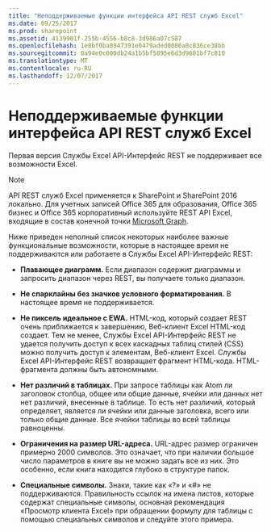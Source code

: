 ```yaml
---
title: "Неподдерживаемые функции интерфейса API REST служб Excel"
ms.date: 09/25/2017
ms.prod: sharepoint
ms.assetid: 4139901f-255b-4556-b8c8-3d986a07c587
ms.openlocfilehash: 1e8bf0ba8947391e0479aded0086a8c836ce38bb
ms.sourcegitcommit: 0a94e0c600db24a1b5bf5895e6d3d9681bf7c810
ms.translationtype: MT
ms.contentlocale: ru-RU
ms.lasthandoff: 12/07/2017
---
```

# <a name="unsupported-features-in-excel-services-rest-api"></a>Неподдерживаемые функции интерфейса API REST служб Excel

Первая версия Службы Excel API-Интерфейс REST не поддерживает все возможности Excel. 
  
> [!NOTE] 
> API REST служб Excel применяется к SharePoint и SharePoint 2016 локально. Для учетных записей Office 365 для образования, Office 365 бизнес и Office 365 корпоративный используйте REST API Excel, входящие в состав конечной точки [Microsoft Graph](http://graph.microsoft.io/en-us/docs/api-reference/v1.0/resources/excel
).
  
    
    


Ниже приведен неполный список некоторых наиболее важные функциональные возможности, которые в настоящее время не поддерживаются или работаете в Службы Excel API-Интерфейс REST:
  
    
    


- **Плавающее диаграмм.** Если диапазон содержит диаграммы и запросить диапазон через REST, вы получаете только диапазон.
    
  
- **Не спарклайны без значков условного форматирования.** В настоящее время не поддерживается.
    
  
- **Не пиксель идеальное с EWA.** HTML-код, который создает REST очень приближается к завершению, Веб-клиент Excel HTML-код создает. Тем не менее, Службы Excel API-Интерфейс REST не удается получить доступ к всех каскадных таблиц стилей (CSS) можно получить доступ к элементам, Веб-клиент Excel. Службы Excel API-Интерфейс REST возвращает фрагмент HTML-кода. HTML-фрагмента должны быть автономными.
    
  
- **Нет различий в таблицах.** При запросе таблицы как Atom ли заголовок столбца, общее или общие данные, ячейки или данных нет нет различий, внесенные в таблице. То есть нет различий, который определяет, является ли ячейки или данные заголовка, всего или только общие данные. Все ячейки таблицы во всей таблицы равноценны.
    
  
- **Ограничения на размер URL-адреса.** URL-адрес размер ограничен примерно 2000 символов. Это означает, что при наличии большое число параметров в книге вы не можно задать все из них. Это особенно, если книга находится глубоко в структуре папок.
    
  
- **Специальные символы.** Знаки, такие как «?» и «#» не поддерживаются. Правильность ссылок на имена листов, которые содержат специальные символы, основная рекомендация «Просмотр клиента Excel» при обращении формулу для таблицы с помощью специальных символов и следуйте этого примера.
    
  

